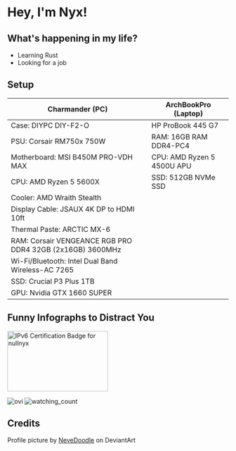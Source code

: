 # Hey, I'm Nyx!

## What's happening in my life?
- Learning Rust
- Looking for a job


## Setup
| **Charmander (PC)** 	| **ArchBookPro (Laptop)** 	|
|---	|---	|
| Case: DIYPC DIY-F2-O 	| HP ProBook 445 G7 	|
| PSU: Corsair RM750x 750W 	| RAM: 16GB RAM DDR4-PC4 	|
| Motherboard: MSI B450M PRO-VDH MAX 	| CPU: AMD Ryzen 5 4500U APU 	|
| CPU: AMD Ryzen 5 5600X 	| SSD: 512GB NVMe SSD 	|
| Cooler: AMD Wraith Stealth 	|  	|
| Display Cable: JSAUX 4K DP to HDMI 10ft 	|  	|
| Thermal Paste: ARCTIC MX-6 	|  	|
| RAM: Corsair VENGEANCE RGB PRO DDR4 32GB (2x16GB) 3600MHz 	|  	|
| Wi-Fi/Bluetooth: Intel Dual Band Wireless-AC 7265 	|  	|
| SSD: Crucial P3 Plus 1TB 	|  	|
| GPU: Nvidia GTX 1660 SUPER 	|  	|

## Funny Infographs to Distract You
<img src="https://ipv6.he.net/certification/create_badge.php?pass_name=nullnyx&badge=3" style="border: 0; width: 229px; height: 137px" alt="IPv6 Certification Badge for nullnyx"></img>

<img src="https://github-readme-stats.vercel.app/api/top-langs?username=onyxcode&show_icons=true&locale=en&layout=compact&theme=tokyonight" alt="ovi" />

<img src="https://komarev.com/ghpvc/?username=onyxcode&color=blueviolet" alt="watching_count" />


## Credits
Profile picture by [NeveDoodle](https://www.deviantart.com/nevedoodle/gallery) on DeviantArt
